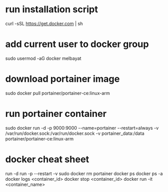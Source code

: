 # run installation script
curl -sSL https://get.docker.com | sh

# add current user to docker group
sudo usermod -aG docker melbayat

# download portainer image
sudo docker pull portainer/portainer-ce:linux-arm

# run portainer container
sudo docker run -d -p 9000:9000 --name=portainer --restart=always -v /var/run/docker.sock:/var/run/docker.sock -v portainer_data:/data portainer/portainer-ce:linux-arm

# docker cheat sheet
run -d                              <!-- for deattached , won't hold up the terminal -->
run -p                              <!-- port -->
--restart                           <!-- always to start when rebooted, or unless-stopped -->
-v                                  <!-- variable -->
sudo docker rm portainer            <!-- remove a container -->
docker ps                           <!-- list containers -->
docker ps -a                        <!-- including stopped ones -->
docker logs <container_id>
docker stop <container_id>
docker run -it <container_name>